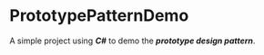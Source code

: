 # PrototypePatternDemo

A simple project using _**C#**_ to demo the _**prototype design pattern**_.
